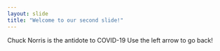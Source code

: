 ```yaml
---
layout: slide
title: "Welcome to our second slide!"
---
```

Chuck Norris is the antidote to COVID-19
Use the left arrow to go back!
